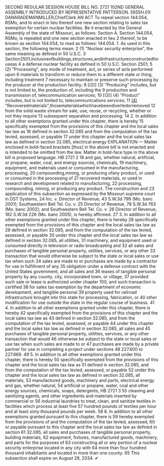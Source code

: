 SECOND REGULAR SESSION
HOUSE BILL NO. 2721
102ND GENERAL ASSEMBLY
INTRODUCED BY REPRESENTATIVE PATTERSON.
5655H.01I DANARADEMANMILLER,ChiefClerk
AN ACT
To repeal section 144.054, RSMo, and to enact in lieu thereof one new section relating to
sales tax exemption for certain nuclear facilities.
Be it enacted by the General Assembly of the state of Missouri, as follows:
Section A. Section 144.054, RSMo, is repealed and one new section enacted in lieu
2 thereof, to be known as section 144.054, to read as follows:
144.054. 1. As used in this section, the following terms mean:
2 (1) "Nuclear security enterprise", the same meaning as defined in 50 U.S.C.
3 Section2501,inclusiveofbuildings,structures,andinfrastructureconstructedforuseas
4 a defense nuclear facility as defined in 50 U.S.C. Section 2501;
5 (2) "Processing", any mode of treatment, act, or series of acts performed upon
6 materials to transform or reduce them to a different state or thing, including treatment
7 necessary to maintain or preserve such processing by the producer at the production facility;
8 [(2)] (3) "Producing" includes, but is not limited to, the production of, including the
9 production and transmission of, telecommunication services;
10 [(3)] (4) "Product" includes, but is not limited to, telecommunications services;
11 [(4)](5) "Recoveredmaterials",thosematerialswhichhavebeendivertedorremoved
12 from the solid waste stream for sale, use, reuse, or recycling, whether or not they require
13 subsequent separation and processing.
14 2. In addition to all other exemptions granted under this chapter, there is hereby
15 specifically exempted from the provisions of this chapter and the local sales tax law as
16 defined in section 32.085 and from the computation of the tax levied, assessed, or payable
17 under this chapter and the local sales tax law as defined in section 32.085, electrical energy
EXPLANATION — Matter enclosed in bold-faced brackets [thus] in the above bill is not enacted and is
intended to be omitted from the law. Matter in bold-face type in the above bill is proposed language.
HB 2721 2
18 and gas, whether natural, artificial, or propane, water, coal, and energy sources, chemicals,
19 machinery, equipment, and materials used or consumed in the manufacturing, processing,
20 compounding,mining, or producing ofany product, or used or consumed in the processing of
21 recovered materials, or used in research and development related to manufacturing,
22 processing, compounding, mining, or producing any product. The construction and
23 application of this subsection as expressed by the Missouri supreme court in DST Systems,
24 Inc. v. Director of Revenue, 43 S.W.3d 799 (Mo. banc 2001); Southwestern Bell Tel. Co. v.
25 Director of Revenue, 78 S.W.3d 763 (Mo. banc 2002); and Southwestern Bell Tel. Co. v.
26 Director of Revenue, 182 S.W.3d 226 (Mo. banc 2005), is hereby affirmed.
27 3. In addition to all other exemptions granted under this chapter, there is hereby
28 specifically exempted from the provisions of this chapter and the local sales tax law as
29 defined in section 32.085, and from the computation of the tax levied, assessed, or payable
30 under this chapter and the local sales tax law as defined in section 32.085, all utilities,
31 machinery, and equipment used or consumed directly in television or radio broadcasting and
32 all sales and purchases of tangible personal property, utilities, services, or any other
33 transaction that would otherwise be subject to the state or local sales or use tax when such
34 sales are made to or purchases are made by a contractor for use in fulfillment of any
35 obligation under a defense contract with the United States government, and all sales and
36 leases of tangible personal property by any county, city, incorporated town, or village,
37 provided such sale or lease is authorized under chapter 100, and such transaction is certified
38 for sales tax exemption by the department of economic development, and tangible personal
39 property used for railroad infrastructure brought into this state for processing, fabrication, or
40 other modification for use outside the state in the regular course of business.
41 4. In addition to all other exemptions granted under this chapter, there is hereby
42 specifically exempted from the provisions of this chapter and the local sales tax law as
43 defined in section 32.085, and from the computation of the tax levied, assessed, or payable
44 under this chapter and the local sales tax law as defined in section 32.085, all sales and
45 purchases of tangible personal property, utilities, services, or any other transaction that would
46 otherwise be subject to the state or local sales or use tax when such sales are made to or
47 purchases are made by a private partner for use in completing a project under sections
48 227.600 to 227.669.
49 5. In addition to all other exemptions granted under this chapter, there is hereby
50 specifically exempted from the provisions of this chapter and the local sales tax law as
51 defined in section 32.085, and from the computation of the tax levied, assessed, or payable
52 under this chapter and the local sales tax law as defined in section 32.085, all materials,
53 manufactured goods, machinery and parts, electrical energy and gas, whether natural,
54 artificial or propane, water, coal and other energy sources, chemicals, soaps, detergents,
HB 2721 3
55 cleaning and sanitizing agents, and other ingredients and materials inserted by commercial or
56 industrial laundries to treat, clean, and sanitize textiles in facilities which process at least five
57 hundred pounds of textiles per hour and at least sixty thousand pounds per week.
58 6. In addition to all other exemptions granted pursuant to this chapter, there is
59 hereby exempted from the provisions of and the computation of the tax levied, assessed,
60 or payable pursuant to this chapter and the local sales tax law as defined in section
61 32.085, all sales and purchases of tangible personal property, building materials,
62 equipment, fixtures, manufactured goods, machinery, and parts for the purposes of
63 constructing all or any portion of a nuclear security enterprise located in any city with
64 more than four hundred thousand inhabitants and located in more than one county.
65 This subsection shall expire on August 28, 2034.
✔